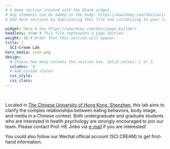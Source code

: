 ```yaml
---
# A Demo section created with the Blank widget.
# Any elements can be added in the body: https://wowchemy.com/docs/writing-markdown-latex/
# Add more sections by duplicating this file and customizing to your requirements.

widget: hero # See https://wowchemy.com/docs/page-builder/
headless: true # This file represents a page section.
weight: 10 # Order that this section will appear.
title: |
  SCI-Cream Lab
hero_media: icon.png
design:
  # Choose how many columns the section has. Valid values: 1 or 2.
  columns: '1'
  # Add custom styles
  css_style:
  css_class:
---
```


<br>

Located in [The Chinese University of Hong Kong, Shenzhen](https://www.cuhk.edu.cn/en), this lab aims to clarify the complex relationships between eating behaviors, body image, and media in a Chinese context. Both undergraduate and graduate students who are interested in health psychology are strongly encouraged to join our team. Please contact Prof. HE Jinbo via [e-mail](mailto:hejinbo@cuhk.edu.cn) if you are interested!

You could also follow our Wechat official account (SCI CREAM) to get first-hand information.
